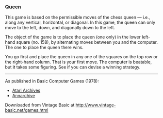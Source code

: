 ### Queen

This game is based on the permissible moves of the chess queen — i.e., along any vertical, horizontal, or diagonal. In this game, the queen can only move to the left, down, and diagonally down to the left.

The object of the game is to place the queen (one only) in the lower left-hand square (no. 158), by alternating moves between you and the computer. The one to place the queen there wins.

You go first and place the queen in any one of the squares on the top row or the right-hand column. That is your first move. The computer is beatable, but it takes some figuring. See if you can devise a winning strategy.

---

As published in Basic Computer Games (1978):
- [Atari Archives](https://www.atariarchives.org/basicgames/showpage.php?page=133)
- [Annarchive](https://annarchive.com/files/Basic_Computer_Games_Microcomputer_Edition.pdf#page=148)

Downloaded from Vintage Basic at
http://www.vintage-basic.net/games.html
